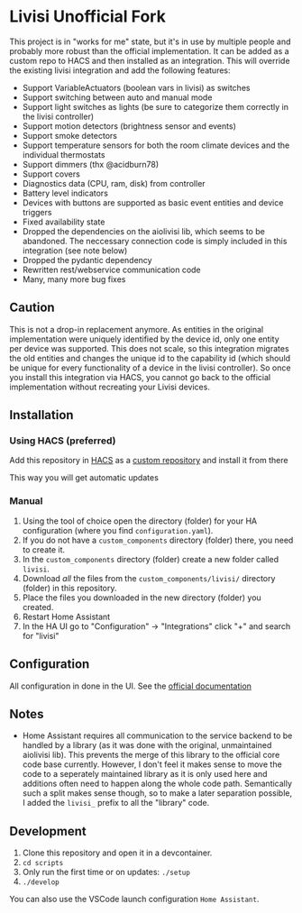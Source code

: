 # Livisi Unofficial Fork

This project is in "works for me" state, but it's in use by multiple people and probably more robust than the official implementation.
It can be added as a custom repo to HACS and then installed as an integration. This will override the existing livisi integration and add the following features:

* Support VariableActuators (boolean vars in livisi) as switches
* Support switching between auto and manual mode
* Support light switches as lights (be sure to categorize them correctly in the livisi controller)
* Support motion detectors (brightness sensor and events)
* Support smoke detectors
* Support temperature sensors for both the room climate devices and the individual thermostats
* Support dimmers (thx @acidburn78)
* Support covers
* Diagnostics data (CPU, ram, disk) from controller
* Battery level indicators
* Devices with buttons are supported as basic event entities and device triggers
* Fixed availability state
* Dropped the dependencies on the aiolivisi lib, which seems to be abandoned. The neccessary connection code is simply included in this integration (see note below)
* Dropped the pydantic dependency
* Rewritten rest/webservice communication code
* Many, many more bug fixes

## Caution

This is not a drop-in replacement anymore. As entities in the original implementation were uniquely identified by the device id, only one entity per device was supported. This does not scale, so this integration migrates the old entities and changes the unique id to the capability id (which should be unique for every functionality of a device in the livisi controller). So once you install this integration via HACS, you cannot go back to the official implementation without recreating your Livisi devices.

## Installation

### Using HACS (preferred)

Add this repository in [HACS](https://hacs.xyz/) as a [custom repository](https://hacs.xyz/docs/faq/custom_repositories/) and install it from there

This way you will get automatic updates

### Manual

1. Using the tool of choice open the directory (folder) for your HA configuration (where you find `configuration.yaml`).
1. If you do not have a `custom_components` directory (folder) there, you need to create it.
1. In the `custom_components` directory (folder) create a new folder called `livisi`.
1. Download _all_ the files from the `custom_components/livisi/` directory (folder) in this repository.
1. Place the files you downloaded in the new directory (folder) you created.
1. Restart Home Assistant
1. In the HA UI go to "Configuration" -> "Integrations" click "+" and search for "livisi"

## Configuration

All configuration in done in the UI. See the [official documentation](https://www.home-assistant.io/integrations/livisi/)

## Notes

* Home Assistant requires all communication to the service backend to be handled by a library (as it was done with the original, unmaintained aiolivisi lib). This prevents the merge of this library to the official core code base currently. However, I don't feel it makes sense to move the code to a seperately maintained library as it is only used here and additions often need to happen along the whole code path. Semantically such a split makes sense though, so to make a later separation possible, I added the `livisi_` prefix to all the "library" code.


## Development

1. Clone this repository and open it in a devcontainer.
2. `cd scripts`
3. Only run the first time or on updates: `./setup`
4. `./develop`

You can also use the VSCode launch configuration `Home Assistant`.

